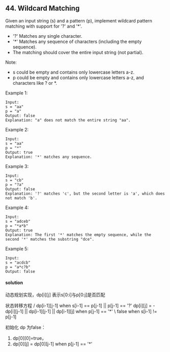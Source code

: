 ## 44. Wildcard Matching

Given an input string (s) and a pattern (p), implement wildcard pattern matching with support for '?' and '*'.

* '?' Matches any single character.
* '*' Matches any sequence of characters (including the empty sequence).
* The matching should cover the entire input string (not partial).

Note:
* s could be empty and contains only lowercase letters a-z.
* p could be empty and contains only lowercase letters a-z, and characters like ? or *.

Example 1:
```
Input:
s = "aa"
p = "a"
Output: false
Explanation: "a" does not match the entire string "aa".
```
Example 2:
```
Input:
s = "aa"
p = "*"
Output: true
Explanation: '*' matches any sequence.
```
Example 3:
```
Input:
s = "cb"
p = "?a"
Output: false
Explanation: '?' matches 'c', but the second letter is 'a', which does not match 'b'.
```
Example 4:
```
Input:
s = "adceb"
p = "*a*b"
Output: true
Explanation: The first '*' matches the empty sequence, while the second '*' matches the substring "dce".
```
Example 5:
```
Input:
s = "acdcb"
p = "a*c?b"
Output: false
```

#### solution
动态规划实现，dp[i][j] 表示s[0:i]与p[0:j]是否匹配

状态转移方程
           / dp[i-1][j-1]  when s[i-1] == p[j-1] || p[j-1] == '?'
dp[i][j] = - dp[i][j-1] || dp[i-1][j-1] || dp[i-1][j]  when p[j-1] == '*'
           \ false when s[i-1] != p[j-1]

初始化 dp 为false：
1. dp[0][0]=true，
2. dp[0][j] = dp[0][j-1]  when p[j-1] == '*'